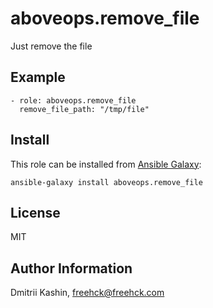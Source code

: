 aboveops.remove_file
=========

Just remove the file

Example
-------

    - role: aboveops.remove_file
      remove_file_path: "/tmp/file"

Install
-------

This role can be installed from [Ansible Galaxy](https://galaxy.ansible.com/):

`ansible-galaxy install aboveops.remove_file`

License
-------

MIT

Author Information
------------------

Dmitrii Kashin, <freehck@freehck.com>

